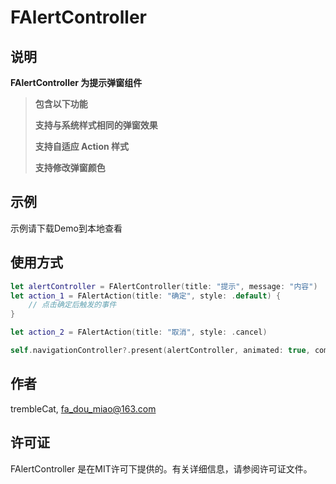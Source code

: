 # FAlertController

## 说明

**FAlertController 为提示弹窗组件**
>**包含以下功能**
>
>**支持与系统样式相同的弹窗效果**
>
>**支持自适应 Action 样式**
>
>**支持修改弹窗颜色**

## 示例

示例请下载Demo到本地查看

## 使用方式
```swift
let alertController = FAlertController(title: "提示", message: "内容")
let action_1 = FAlertAction(title: "确定", style: .default) {
    // 点击确定后触发的事件
}

let action_2 = FAlertAction(title: "取消", style: .cancel)

self.navigationController?.present(alertController, animated: true, completion: nil)
```

## 作者

trembleCat, fa_dou_miao@163.com

## 许可证

FAlertController 是在MIT许可下提供的。有关详细信息，请参阅许可证文件。
